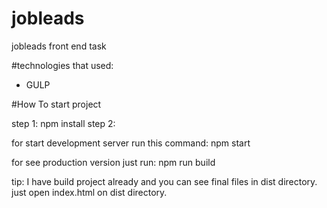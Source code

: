 # jobleads
jobleads front end task

#technologies that used:

- GULP

#How To start project

step 1: 
npm install 
step 2: 

for start development server run this command:
npm start

for see production version just run:
npm run build

tip: I have build project already and you can see final files in dist directory. just open index.html on dist directory.